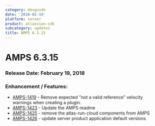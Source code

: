 ```yaml
---
category: devguide
date: '2018-02-19'
platform: server
product: atlassian-sdk
subcategory: updates
title: AMPS 6.3.15
---
```

# AMPS 6.3.15

### Release Date: February 19, 2018

### Enhancement / Features:

- [AMPS-1419](https://ecosystem.atlassian.net/browse/AMPS-1419) - Remove expected "not a valid reference" velocity warnings when creating a plugin. 
- [AMPS-1423](https://ecosystem.atlassian.net/browse/AMPS-1423) - Update the AMPS readme
- [AMPS-1425](https://ecosystem.atlassian.net/browse/AMPS-1425) - remove the atlas-run-cloud components from AMPS
- [AMPS-1426](https://ecosystem.atlassian.net/browse/AMPS-1426) - update server product application default versions

